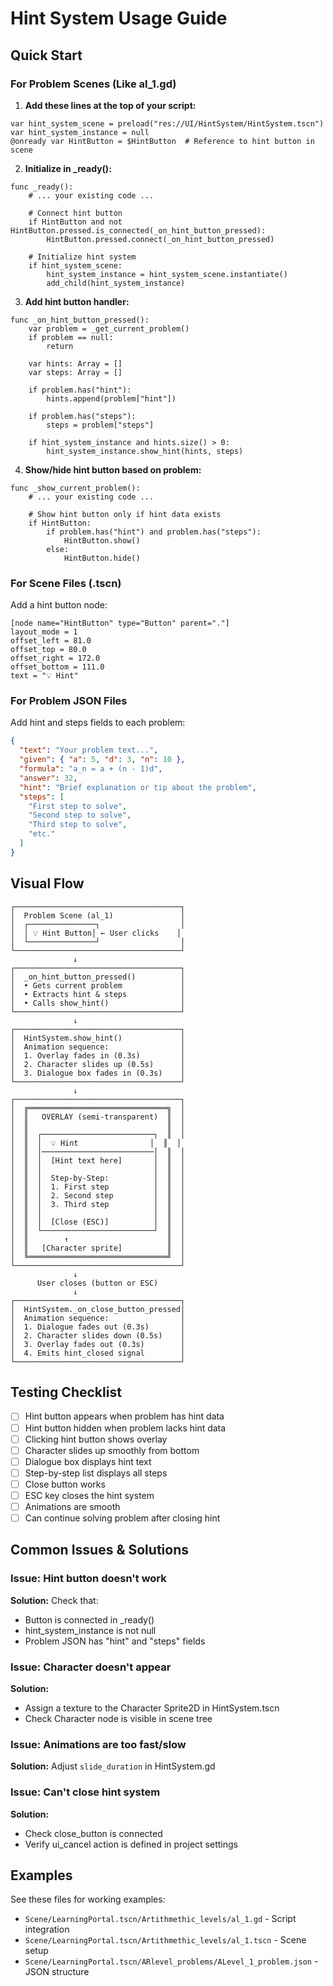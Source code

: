 # Hint System Usage Guide

## Quick Start

### For Problem Scenes (Like al_1.gd)

1. **Add these lines at the top of your script:**
```gdscript
var hint_system_scene = preload("res://UI/HintSystem/HintSystem.tscn")
var hint_system_instance = null
@onready var HintButton = $HintButton  # Reference to hint button in scene
```

2. **Initialize in _ready():**
```gdscript
func _ready():
    # ... your existing code ...
    
    # Connect hint button
    if HintButton and not HintButton.pressed.is_connected(_on_hint_button_pressed):
        HintButton.pressed.connect(_on_hint_button_pressed)
    
    # Initialize hint system
    if hint_system_scene:
        hint_system_instance = hint_system_scene.instantiate()
        add_child(hint_system_instance)
```

3. **Add hint button handler:**
```gdscript
func _on_hint_button_pressed():
    var problem = _get_current_problem()
    if problem == null:
        return
    
    var hints: Array = []
    var steps: Array = []
    
    if problem.has("hint"):
        hints.append(problem["hint"])
    
    if problem.has("steps"):
        steps = problem["steps"]
    
    if hint_system_instance and hints.size() > 0:
        hint_system_instance.show_hint(hints, steps)
```

4. **Show/hide hint button based on problem:**
```gdscript
func _show_current_problem():
    # ... your existing code ...
    
    # Show hint button only if hint data exists
    if HintButton:
        if problem.has("hint") and problem.has("steps"):
            HintButton.show()
        else:
            HintButton.hide()
```

### For Scene Files (.tscn)

Add a hint button node:
```
[node name="HintButton" type="Button" parent="."]
layout_mode = 1
offset_left = 81.0
offset_top = 80.0
offset_right = 172.0
offset_bottom = 111.0
text = "💡 Hint"
```

### For Problem JSON Files

Add hint and steps fields to each problem:
```json
{
  "text": "Your problem text...",
  "given": { "a": 5, "d": 3, "n": 10 },
  "formula": "a_n = a + (n - 1)d",
  "answer": 32,
  "hint": "Brief explanation or tip about the problem",
  "steps": [
    "First step to solve",
    "Second step to solve",
    "Third step to solve",
    "etc."
  ]
}
```

## Visual Flow

```
┌─────────────────────────────────────┐
│  Problem Scene (al_1)               │
│  ┌───────────────┐                  │
│  │ 💡 Hint Button│ ← User clicks    │
│  └───────────────┘                  │
└─────────────────────────────────────┘
              ↓
┌─────────────────────────────────────┐
│  _on_hint_button_pressed()          │
│  • Gets current problem             │
│  • Extracts hint & steps            │
│  • Calls show_hint()                │
└─────────────────────────────────────┘
              ↓
┌─────────────────────────────────────┐
│  HintSystem.show_hint()             │
│  Animation sequence:                │
│  1. Overlay fades in (0.3s)         │
│  2. Character slides up (0.5s)      │
│  3. Dialogue box fades in (0.3s)    │
└─────────────────────────────────────┘
              ↓
┌─────────────────────────────────────┐
│  ╔═══════════════════════════════╗  │
│  ║   OVERLAY (semi-transparent)  ║  │
│  ║                               ║  │
│  ║  ┌─────────────────────────┐  ║  │
│  ║  │  💡 Hint                │  ║  │
│  ║  │─────────────────────────│  ║  │
│  ║  │  [Hint text here]       │  ║  │
│  ║  │                         │  ║  │
│  ║  │  Step-by-Step:          │  ║  │
│  ║  │  1. First step          │  ║  │
│  ║  │  2. Second step         │  ║  │
│  ║  │  3. Third step          │  ║  │
│  ║  │                         │  ║  │
│  ║  │  [Close (ESC)]          │  ║  │
│  ║  └─────────────────────────┘  ║  │
│  ║        ↑                      ║  │
│  ║   [Character sprite]          ║  │
│  ╚═══════════════════════════════╝  │
└─────────────────────────────────────┘
              ↓
      User closes (button or ESC)
              ↓
┌─────────────────────────────────────┐
│  HintSystem._on_close_button_pressed│
│  Animation sequence:                │
│  1. Dialogue fades out (0.3s)       │
│  2. Character slides down (0.5s)    │
│  3. Overlay fades out (0.3s)        │
│  4. Emits hint_closed signal        │
└─────────────────────────────────────┘
```

## Testing Checklist

- [ ] Hint button appears when problem has hint data
- [ ] Hint button hidden when problem lacks hint data
- [ ] Clicking hint button shows overlay
- [ ] Character slides up smoothly from bottom
- [ ] Dialogue box displays hint text
- [ ] Step-by-step list displays all steps
- [ ] Close button works
- [ ] ESC key closes the hint system
- [ ] Animations are smooth
- [ ] Can continue solving problem after closing hint

## Common Issues & Solutions

### Issue: Hint button doesn't work
**Solution:** Check that:
- Button is connected in _ready()
- hint_system_instance is not null
- Problem JSON has "hint" and "steps" fields

### Issue: Character doesn't appear
**Solution:** 
- Assign a texture to the Character Sprite2D in HintSystem.tscn
- Check Character node is visible in scene tree

### Issue: Animations are too fast/slow
**Solution:** Adjust `slide_duration` in HintSystem.gd

### Issue: Can't close hint system
**Solution:** 
- Check close_button is connected
- Verify ui_cancel action is defined in project settings

## Examples

See these files for working examples:
- `Scene/LearningPortal.tscn/Artithmethic_levels/al_1.gd` - Script integration
- `Scene/LearningPortal.tscn/Artithmethic_levels/al_1.tscn` - Scene setup
- `Scene/LearningPortal.tscn/ARlevel_problems/ALevel_1_problem.json` - JSON structure
